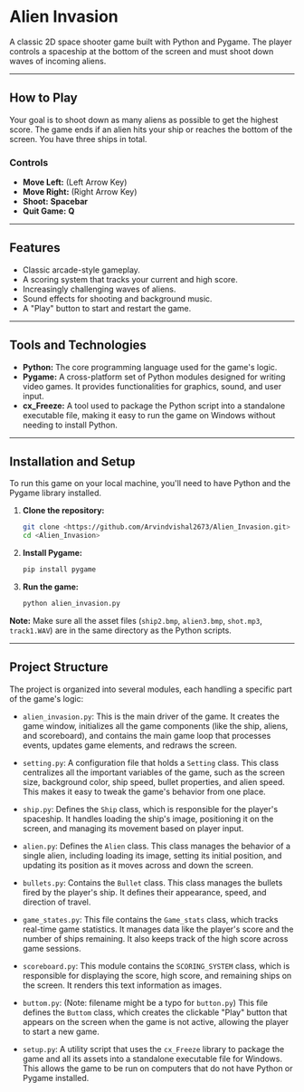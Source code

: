 # Alien Invasion 

A classic 2D space shooter game built with Python and Pygame. The player controls a spaceship at the bottom of the screen and must shoot down waves of incoming aliens.



---

##  How to Play

Your goal is to shoot down as many aliens as possible to get the highest score. The game ends if an alien hits your ship or reaches the bottom of the screen. You have three ships in total.

### Controls

* **Move Left:**  (Left Arrow Key)
* **Move Right:**  (Right Arrow Key)
* **Shoot:** **Spacebar**
* **Quit Game:** **Q**

---

##  Features

* Classic arcade-style gameplay.
* A scoring system that tracks your current and high score.
* Increasingly challenging waves of aliens.
* Sound effects for shooting and background music.
* A "Play" button to start and restart the game.

---
##  Tools and Technologies

* **Python:** The core programming language used for the game's logic.
* **Pygame:** A cross-platform set of Python modules designed for writing video games. It provides functionalities for graphics, sound, and user input.
* **cx_Freeze:** A tool used to package the Python script into a standalone executable file, making it easy to run the game on Windows without needing to install Python.

---

##  Installation and Setup

To run this game on your local machine, you'll need to have Python and the Pygame library installed.

1.  **Clone the repository:**
    ```bash
    git clone <https://github.com/Arvindvishal2673/Alien_Invasion.git>
    cd <Alien_Invasion>
    ```

2.  **Install Pygame:**
    ```bash
    pip install pygame
    ```

3.  **Run the game:**
    ```bash
    python alien_invasion.py
    ```

**Note:** Make sure all the asset files (`ship2.bmp`, `alien3.bmp`, `shot.mp3`, `track1.WAV`) are in the same directory as the Python scripts.

---

##  Project Structure

The project is organized into several modules, each handling a specific part of the game's logic:

* `alien_invasion.py`: This is the main driver of the game. It creates the game window, initializes all the game components (like the ship, aliens, and scoreboard), and contains the main game loop that processes events, updates game elements, and redraws the screen.

* `setting.py`: A configuration file that holds a `Setting` class. This class centralizes all the important variables of the game, such as the screen size, background color, ship speed, bullet properties, and alien speed. This makes it easy to tweak the game's behavior from one place.

* `ship.py`: Defines the `Ship` class, which is responsible for the player's spaceship. It handles loading the ship's image, positioning it on the screen, and managing its movement based on player input.

* `alien.py`: Defines the `Alien` class. This class manages the behavior of a single alien, including loading its image, setting its initial position, and updating its position as it moves across and down the screen.

* `bullets.py`: Contains the `Bullet` class. This class manages the bullets fired by the player's ship. It defines their appearance, speed, and direction of travel.

* `game_states.py`: This file contains the `Game_stats` class, which tracks real-time game statistics. It manages data like the player's score and the number of ships remaining. It also keeps track of the high score across game sessions.

* `scoreboard.py`: This module contains the `SCORING_SYSTEM` class, which is responsible for displaying the score, high score, and remaining ships on the screen. It renders this text information as images.

* `buttom.py`: (Note: filename might be a typo for `button.py`) This file defines the `Buttom` class, which creates the clickable "Play" button that appears on the screen when the game is not active, allowing the player to start a new game.

* `setup.py`: A utility script that uses the `cx_Freeze` library to package the game and all its assets into a standalone executable file for Windows. This allows the game to be run on computers that do not have Python or Pygame installed.
